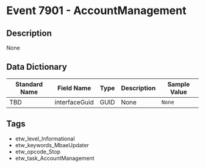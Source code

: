 # Event 7901 - AccountManagement

## Description
None

## Data Dictionary
|Standard Name|Field Name|Type|Description|Sample Value|
|---|---|---|---|---|
|TBD|interfaceGuid|GUID|None|`None`|

## Tags
* etw_level_Informational
* etw_keywords_MbaeUpdater
* etw_opcode_Stop
* etw_task_AccountManagement